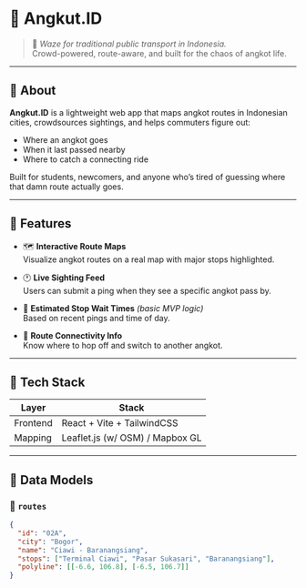 # 🚌 Angkut.ID

> 🚐 *Waze for traditional public transport in Indonesia.*  
> Crowd-powered, route-aware, and built for the chaos of angkot life.

---

## 🧠 About

**Angkut.ID** is a lightweight web app that maps angkot routes in Indonesian cities, crowdsources sightings, and helps commuters figure out:
- Where an angkot goes
- When it last passed nearby
- Where to catch a connecting ride

Built for students, newcomers, and anyone who’s tired of guessing where that damn route actually goes.

---

## 🚀 Features

- 🗺️ **Interactive Route Maps**  
  Visualize angkot routes on a real map with major stops highlighted.

- 🕐 **Live Sighting Feed**  
  Users can submit a ping when they see a specific angkot pass by.

- 📍 **Estimated Stop Wait Times** *(basic MVP logic)*  
  Based on recent pings and time of day.

- 🔁 **Route Connectivity Info**  
  Know where to hop off and switch to another angkot.

---

## 🧪 Tech Stack

| Layer        | Stack                          |
|--------------|---------------------------------|
| Frontend     | React + Vite + TailwindCSS     |
| Mapping      | Leaflet.js (w/ OSM) / Mapbox GL|

---

## 🧱 Data Models

### 🔄 `routes`
```json
{
  "id": "02A",
  "city": "Bogor",
  "name": "Ciawi - Baranangsiang",
  "stops": ["Terminal Ciawi", "Pasar Sukasari", "Baranangsiang"],
  "polyline": [[-6.6, 106.8], [-6.5, 106.7]]
}

